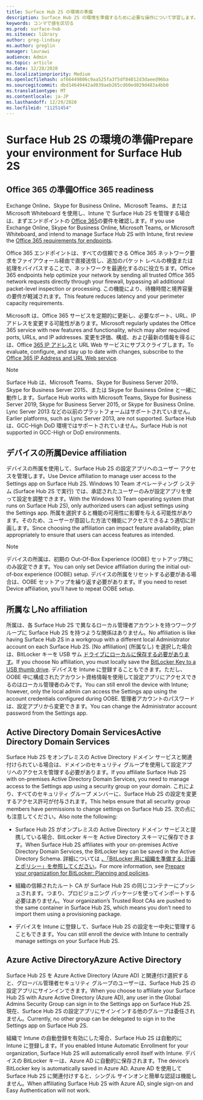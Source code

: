 ```yaml
---
title: Surface Hub 2S の環境の準備
description: Surface Hub 2S の環境を準備するために必要な操作について学習します。
keywords: コンマで値を区切る
ms.prod: surface-hub
ms.sitesec: library
author: greg-lindsay
ms.author: greglin
manager: laurawi
audience: Admin
ms.topic: article
ms.date: 12/28/2020
ms.localizationpriority: Medium
ms.openlocfilehash: af66449806c9aa525fa3f5df84012d3daeed96ba
ms.sourcegitcommit: dbd14649442ad039aeb265cd60ed029d483a4bb0
ms.translationtype: MT
ms.contentlocale: ja-JP
ms.lasthandoff: 12/29/2020
ms.locfileid: "11251454"
---
```

# <span data-ttu-id="263e9-104">Surface Hub 2S の環境の準備</span><span class="sxs-lookup"><span data-stu-id="263e9-104">Prepare your environment for Surface Hub 2S</span></span>

## <span data-ttu-id="263e9-105">Office 365 の準備</span><span class="sxs-lookup"><span data-stu-id="263e9-105">Office 365 readiness</span></span>

<span data-ttu-id="263e9-106">Exchange Online、Skype for Business Online、Microsoft Teams、または Microsoft Whiteboard を使用し、Intune で Surface Hub 2S を管理する場合は、まずエンドポイントの [Office 365](https://docs.microsoft.com/office365/enterprise/office-365-endpoints)の要件を確認します。</span><span class="sxs-lookup"><span data-stu-id="263e9-106">If you use Exchange Online, Skype for Business Online, Microsoft Teams, or Microsoft Whiteboard, and intend to manage Surface Hub 2S with Intune, first review the [Office 365 requirements for endpoints](https://docs.microsoft.com/office365/enterprise/office-365-endpoints).</span></span>

<span data-ttu-id="263e9-107">Office 365 エンドポイントは、すべての信頼できる Office 365 ネットワーク要求をファイアウォール経由で直接送信し、追加のパケット レベルの検査または処理をバイパスすることで、ネットワークを最適化するのに役立ちます。</span><span class="sxs-lookup"><span data-stu-id="263e9-107">Office 365 endpoints help optimize your network by sending all trusted Office 365 network requests directly through your firewall, bypassing all additional packet-level inspection or processing.</span></span> <span data-ttu-id="263e9-108">この機能により、待機時間と境界容量の要件が軽減されます。</span><span class="sxs-lookup"><span data-stu-id="263e9-108">This feature reduces latency and your perimeter capacity requirements.</span></span>

<span data-ttu-id="263e9-109">Microsoft は、Office 365 サービスを定期的に更新し、必要なポート、URL、IP アドレスを変更する可能性があります。</span><span class="sxs-lookup"><span data-stu-id="263e9-109">Microsoft regularly updates the Office 365 service with new features and functionality, which may alter required ports, URLs, and IP addresses.</span></span> <span data-ttu-id="263e9-110">変更を評価、構成、および最新の情報を得るには、Office [365 IP アドレス](https://docs.microsoft.com/office365/enterprise/office-365-ip-web-service)と URL Web サービスにサブスクライブします。</span><span class="sxs-lookup"><span data-stu-id="263e9-110">To evaluate, configure, and stay up to date with changes, subscribe to the [Office 365 IP Address and URL Web service](https://docs.microsoft.com/office365/enterprise/office-365-ip-web-service).</span></span>

> [!NOTE]
> <span data-ttu-id="263e9-111">Surface Hub は、Microsoft Teams、Skype for Business Server 2019、Skype for Business Server 2015、または Skype for Business Online と一緒に動作します。</span><span class="sxs-lookup"><span data-stu-id="263e9-111">Surface Hub works with Microsoft Teams, Skype for Business Server 2019, Skype for Business Server 2015, or Skype for Business Online.</span></span>
<span data-ttu-id="263e9-112">Lync Server 2013 などの以前のプラットフォームはサポートされていません。</span><span class="sxs-lookup"><span data-stu-id="263e9-112">Earlier platforms, such as Lync Server 2013, are not supported.</span></span> <span data-ttu-id="263e9-113">Surface Hub は、GCC-High DoD 環境ではサポートされていません。</span><span class="sxs-lookup"><span data-stu-id="263e9-113">Surface Hub is not supported in GCC-High or DoD environments.</span></span>


## <span data-ttu-id="263e9-114">デバイスの所属</span><span class="sxs-lookup"><span data-stu-id="263e9-114">Device affiliation</span></span>

<span data-ttu-id="263e9-115">デバイスの所属を使用して、Surface Hub 2S の設定アプリへのユーザー アクセスを管理します。</span><span class="sxs-lookup"><span data-stu-id="263e9-115">Use Device affiliation to manage user access to the Settings app on Surface Hub 2S.</span></span>
<span data-ttu-id="263e9-116">Windows 10 Team オペレーティング システム (Surface Hub 2S で実行) では、承認されたユーザーのみが設定アプリを使って設定を調整できます。</span><span class="sxs-lookup"><span data-stu-id="263e9-116">With the Windows 10 Team operating system (that runs on Surface Hub 2S),  only authorized users can adjust settings using the Settings app.</span></span> <span data-ttu-id="263e9-117">所属を選択すると機能の可用性に影響を与える可能性があります。そのため、ユーザーが意図した方法で機能にアクセスできるよう適切に計画します。</span><span class="sxs-lookup"><span data-stu-id="263e9-117">Since choosing the affiliation can impact feature availability, plan appropriately to ensure that users can access features as intended.</span></span>

> [!NOTE]
> <span data-ttu-id="263e9-118">デバイスの所属は、初期の Out-Of-Box Experience (OOBE) セットアップ時にのみ設定できます。</span><span class="sxs-lookup"><span data-stu-id="263e9-118">You can only set Device affiliation during the initial out-of-box experience (OOBE) setup.</span></span> <span data-ttu-id="263e9-119">デバイスの所属をリセットする必要がある場合は、OOBE セットアップを繰り返す必要があります。</span><span class="sxs-lookup"><span data-stu-id="263e9-119">If you need to reset Device affiliation, you’ll have to repeat OOBE setup.</span></span>

## <span data-ttu-id="263e9-120">所属なし</span><span class="sxs-lookup"><span data-stu-id="263e9-120">No affiliation</span></span>

<span data-ttu-id="263e9-121">所属は、各 Surface Hub 2S で異なるローカル管理者アカウントを持つワークグループに Surface Hub 2S を持つような関係はありません。</span><span class="sxs-lookup"><span data-stu-id="263e9-121">No affiliation is like having Surface Hub 2S in a workgroup with a different local Administrator account on each Surface Hub 2S.</span></span> <span data-ttu-id="263e9-122">[No affiliation] (所属なし) を選択した場合は、BitLocker キーを USB サム [ドライブにローカルに保存する必要があります](https://docs.microsoft.com/windows/security/information-protection/bitlocker/bitlocker-key-management-faq)。</span><span class="sxs-lookup"><span data-stu-id="263e9-122">If you choose No affiliation, you must locally save the [BitLocker Key to a USB thumb drive](https://docs.microsoft.com/windows/security/information-protection/bitlocker/bitlocker-key-management-faq).</span></span> <span data-ttu-id="263e9-123">デバイスを Intune に登録することもできます。ただし、OOBE 中に構成されたアカウント資格情報を使用して設定アプリにアクセスできるのはローカル管理者のみです。</span><span class="sxs-lookup"><span data-stu-id="263e9-123">You can still enroll the device with Intune; however, only the local admin can access the Settings app using the account credentials configured during OOBE.</span></span> <span data-ttu-id="263e9-124">管理者アカウントのパスワードは、設定アプリから変更できます。</span><span class="sxs-lookup"><span data-stu-id="263e9-124">You can change the Administrator account password from the Settings app.</span></span>

## <span data-ttu-id="263e9-125">Active Directory Domain Services</span><span class="sxs-lookup"><span data-stu-id="263e9-125">Active Directory Domain Services</span></span>

<span data-ttu-id="263e9-126">Surface Hub 2S をオンプレミスの Active Directory ドメイン サービスと関連付けられている場合は、ドメインのセキュリティ グループを使用して設定アプリへのアクセスを管理する必要があります。</span><span class="sxs-lookup"><span data-stu-id="263e9-126">If you affiliate Surface Hub 2S with on-premises Active Directory Domain Services, you need to manage access to the Settings app using a security group on your domain.</span></span> <span data-ttu-id="263e9-127">これにより、すべてのセキュリティ グループ メンバーに、Surface Hub 2S の設定を変更するアクセス許可が付与されます。</span><span class="sxs-lookup"><span data-stu-id="263e9-127">This helps ensure that all security group members have permissions to change settings on Surface Hub 2S.</span></span> <span data-ttu-id="263e9-128">次の点にも注意してください。</span><span class="sxs-lookup"><span data-stu-id="263e9-128">Also note the following:</span></span>

- <span data-ttu-id="263e9-129">Surface Hub 2S がオンプレミスの Active Directory ドメイン サービスと提携している場合、BitLocker キーを Active Directory スキーマに保存できます。</span><span class="sxs-lookup"><span data-stu-id="263e9-129">When Surface Hub 2S affiliates with your on-premises Active Directory Domain Services, the BitLocker key can be saved in the Active Directory Schema.</span></span> <span data-ttu-id="263e9-130">詳細については [、「BitLocker 用に組織を準備する: 計画とポリシー」を参照してください](https://docs.microsoft.com/windows/security/information-protection/bitlocker/prepare-your-organization-for-bitlocker-planning-and-policies)。</span><span class="sxs-lookup"><span data-stu-id="263e9-130">For more information, see [Prepare your organization for BitLocker: Planning and policies](https://docs.microsoft.com/windows/security/information-protection/bitlocker/prepare-your-organization-for-bitlocker-planning-and-policies).</span></span>

- <span data-ttu-id="263e9-131">組織の信頼されたルート CA が Surface Hub 2S の同じコンテナーにプッシュされます。つまり、プロビジョニング パッケージを使ってインポートする必要はありません。</span><span class="sxs-lookup"><span data-stu-id="263e9-131">Your organization’s Trusted Root CAs are pushed to the same container in Surface Hub 2S, which means you don’t need to import them using a provisioning package.</span></span>

- <span data-ttu-id="263e9-132">デバイスを Intune に登録して、Surface Hub 2S の設定を一中央に管理することもできます。</span><span class="sxs-lookup"><span data-stu-id="263e9-132">You can still enroll the device with Intune to centrally manage settings on your Surface Hub 2S.</span></span>

## <span data-ttu-id="263e9-133">Azure Active Directory</span><span class="sxs-lookup"><span data-stu-id="263e9-133">Azure Active Directory</span></span>

<span data-ttu-id="263e9-134">Surface Hub 2S を Azure Active Directory (Azure AD) と関連付け選択すると、グローバル管理者セキュリティ グループのユーザーは、Surface Hub 2S の設定アプリにサインインできます。</span><span class="sxs-lookup"><span data-stu-id="263e9-134">When you choose to affiliate your Surface Hub 2S with Azure Active Directory (Azure AD), any user in the Global Admins Security Group can sign in to the Settings app on Surface Hub 2S.</span></span> <span data-ttu-id="263e9-135">現在、Surface Hub 2S の設定アプリにサインインする他のグループは委任されません。</span><span class="sxs-lookup"><span data-stu-id="263e9-135">Currently, no other group can be delegated to sign in to the Settings app on Surface Hub 2S.</span></span>

<span data-ttu-id="263e9-136">組織で Intune の自動登録を有効にした場合、Surface Hub 2S は自動的に Intune に登録します。</span><span class="sxs-lookup"><span data-stu-id="263e9-136">If you enabled Intune Automatic Enrollment for your organization, Surface Hub 2S will automatically enroll itself with Intune.</span></span> <span data-ttu-id="263e9-137">デバイスの BitLocker キーは、Azure AD に自動的に保存されます。</span><span class="sxs-lookup"><span data-stu-id="263e9-137">The device’s BitLocker key is automatically saved in Azure AD.</span></span> <span data-ttu-id="263e9-138">Azure AD を使用して Surface Hub 2S に関連付けすると、シングル サインオンと簡単な認証は機能しません。</span><span class="sxs-lookup"><span data-stu-id="263e9-138">When affiliating Surface Hub 2S with Azure AD, single sign-on and Easy Authentication will not work.</span></span>
